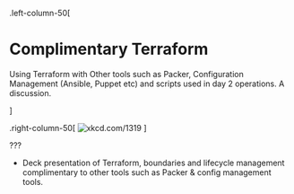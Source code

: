 .left-column-50[

# Complimentary Terraform

Using Terraform with Other tools such as Packer, Configuration Management (Ansible, Puppet etc) and scripts used in day 2 operations. A discussion.

]

.right-column-50[
![xkcd.com/1319](https://imgs.xkcd.com/comics/automation.png)
]

???

- Deck presentation of Terraform, boundaries and lifecycle management complimentary to other tools such as Packer & config management tools.
